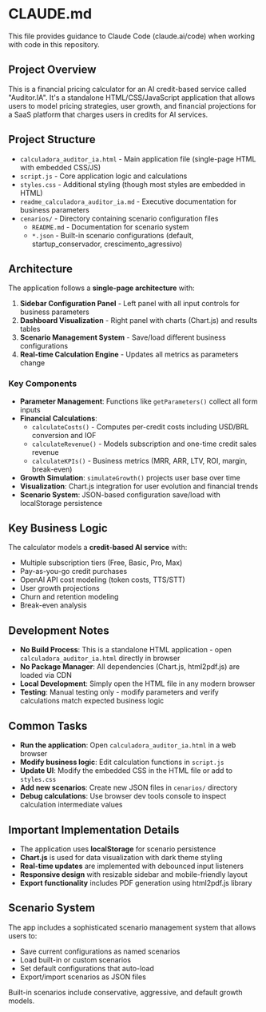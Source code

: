 # CLAUDE.md

This file provides guidance to Claude Code (claude.ai/code) when working with code in this repository.

## Project Overview

This is a financial pricing calculator for an AI credit-based service called "Auditor.IA". It's a standalone HTML/CSS/JavaScript application that allows users to model pricing strategies, user growth, and financial projections for a SaaS platform that charges users in credits for AI services.

## Project Structure

- `calculadora_auditor_ia.html` - Main application file (single-page HTML with embedded CSS/JS)
- `script.js` - Core application logic and calculations
- `styles.css` - Additional styling (though most styles are embedded in HTML)
- `readme_calculadora_auditor_ia.md` - Executive documentation for business parameters
- `cenarios/` - Directory containing scenario configuration files
  - `README.md` - Documentation for scenario system
  - `*.json` - Built-in scenario configurations (default, startup_conservador, crescimento_agressivo)

## Architecture

The application follows a **single-page architecture** with:

1. **Sidebar Configuration Panel** - Left panel with all input controls for business parameters
2. **Dashboard Visualization** - Right panel with charts (Chart.js) and results tables
3. **Scenario Management System** - Save/load different business configurations
4. **Real-time Calculation Engine** - Updates all metrics as parameters change

### Key Components

- **Parameter Management**: Functions like `getParameters()` collect all form inputs
- **Financial Calculations**: 
  - `calculateCosts()` - Computes per-credit costs including USD/BRL conversion and IOF
  - `calculateRevenue()` - Models subscription and one-time credit sales revenue
  - `calculateKPIs()` - Business metrics (MRR, ARR, LTV, ROI, margin, break-even)
- **Growth Simulation**: `simulateGrowth()` projects user base over time
- **Visualization**: Chart.js integration for user evolution and financial trends
- **Scenario System**: JSON-based configuration save/load with localStorage persistence

## Key Business Logic

The calculator models a **credit-based AI service** with:
- Multiple subscription tiers (Free, Basic, Pro, Max)
- Pay-as-you-go credit purchases
- OpenAI API cost modeling (token costs, TTS/STT)
- User growth projections
- Churn and retention modeling
- Break-even analysis

## Development Notes

- **No Build Process**: This is a standalone HTML application - open `calculadora_auditor_ia.html` directly in browser
- **No Package Manager**: All dependencies (Chart.js, html2pdf.js) are loaded via CDN
- **Local Development**: Simply open the HTML file in any modern browser
- **Testing**: Manual testing only - modify parameters and verify calculations match expected business logic

## Common Tasks

- **Run the application**: Open `calculadora_auditor_ia.html` in a web browser
- **Modify business logic**: Edit calculation functions in `script.js`
- **Update UI**: Modify the embedded CSS in the HTML file or add to `styles.css`
- **Add new scenarios**: Create new JSON files in `cenarios/` directory
- **Debug calculations**: Use browser dev tools console to inspect calculation intermediate values

## Important Implementation Details

- The application uses **localStorage** for scenario persistence
- **Chart.js** is used for data visualization with dark theme styling
- **Real-time updates** are implemented with debounced input listeners
- **Responsive design** with resizable sidebar and mobile-friendly layout
- **Export functionality** includes PDF generation using html2pdf.js library

## Scenario System

The app includes a sophisticated scenario management system that allows users to:
- Save current configurations as named scenarios
- Load built-in or custom scenarios
- Set default configurations that auto-load
- Export/import scenarios as JSON files

Built-in scenarios include conservative, aggressive, and default growth models.